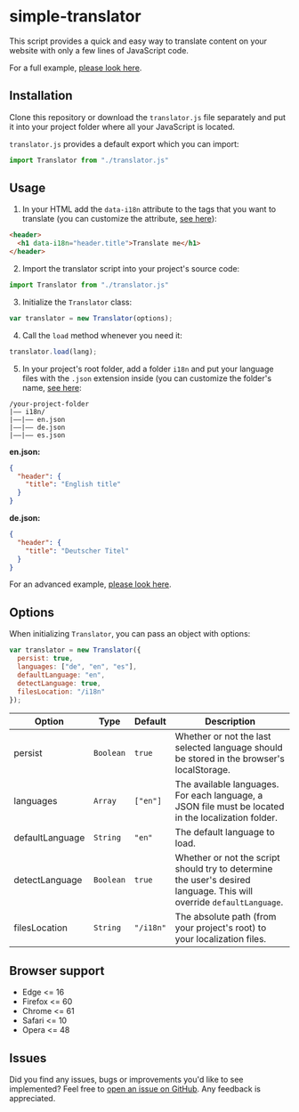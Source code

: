 # simple-translator

This script provides a quick and easy way to translate content on your website with only a few lines of JavaScript code.

For a full example, [please look here](https://codesandbox.io/s/i18n-example-ipfeu?fontsize=14).

## Installation

Clone this repository or download the `translator.js` file separately and put it into your project folder where all your JavaScript is located.

`translator.js` provides a default export which you can import:

```js
import Translator from "./translator.js"
```

## Usage

1. In your HTML add the `data-i18n` attribute to the tags that you want to translate (you can customize the attribute, [see here](https://sad.de)):
```html
<header>
  <h1 data-i18n="header.title">Translate me</h1>
</header>
```

2. Import the translator script into your project's source code:
```js
import Translator from "./translator.js"
```

3. Initialize the `Translator` class:
```js
var translator = new Translator(options);
```

4. Call the `load` method whenever you need it:

```js
translator.load(lang);
```

5. In your project's root folder, add a folder `i18n` and put your language files with the `.json` extension inside (you can customize the folder's name, [see here](https://sad.de):

```
/your-project-folder
|–– i18n/
|––|–– en.json
|––|–– de.json
|––|–– es.json
```

**en.json:**
```json
{
  "header": {
    "title": "English title"
  }
}
```

**de.json:**
```json
{
  "header": {
    "title": "Deutscher Titel"
  }
}
```

For an advanced example, [please look here](https://codesandbox.io/s/i18n-example-ipfeu?fontsize=14).

## Options

When initializing `Translator`, you can pass an object with options:

```js
var translator = new Translator({
  persist: true,
  languages: ["de", "en", "es"],
  defaultLanguage: "en",
  detectLanguage: true,
  filesLocation: "/i18n"
});
```

| Option  | Type | Default | Description |
|---|---|---|---|
| persist | `Boolean` | `true` | Whether or not the last selected language should be stored in the browser's localStorage. |
| languages | `Array` | `["en"]` | The available languages. For each language, a JSON file must be located in the localization folder. |
| defaultLanguage | `String` | `"en"` | The default language to load. |
| detectLanguage | `Boolean` | `true` | Whether or not the script should try to determine the user's desired language. This will override `defaultLanguage`. |
| filesLocation | `String` | `"/i18n"` | The absolute path (from your project's root) to your localization files. |

## Browser support

* Edge <= 16
* Firefox <= 60
* Chrome <= 61
* Safari <= 10
* Opera <= 48

## Issues

Did you find any issues, bugs or improvements you'd like to see implemented? Feel free to [open an issue on GitHub](https://github.com/andreasremdt/simple-translator/issues). Any feedback is appreciated.
